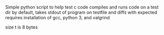 Simple python script to help test c code
compiles and runs code on a test dir
by default, takes stdout of program on testfile and diffs with expected
requires installation of gcc, python 3, and valgrind


size t is 8 bytes